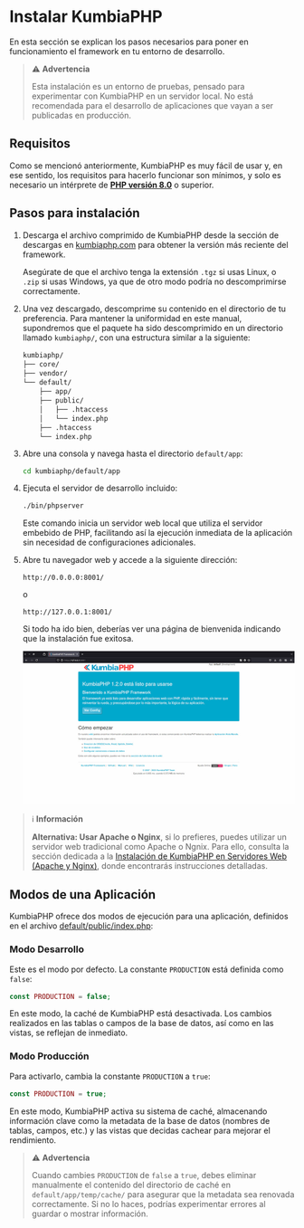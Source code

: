 # Instalar KumbiaPHP

En esta sección se explican los pasos necesarios para poner en funcionamiento el framework en tu entorno de desarrollo.

> ⚠️ **Advertencia**  
>
> Esta instalación es un entorno de pruebas, pensado para experimentar con KumbiaPHP en un servidor local. No está
> recomendada para el desarrollo de aplicaciones que vayan a ser publicadas en producción.

## Requisitos

Como se mencionó anteriormente, KumbiaPHP es muy fácil de usar y, en ese sentido, los requisitos para hacerlo funcionar
son mínimos, y solo es necesario un intérprete de [**PHP versión 8.0**](https://www.php.net/) o superior.

## Pasos para instalación

1. Descarga el archivo comprimido de KumbiaPHP desde la sección de descargas en
   [kumbiaphp.com](http://www.kumbiaphp.com/blog/manuales-y-descargas/) para obtener la versión más reciente del
   framework.

   Asegúrate de que el archivo tenga la extensión `.tgz` si usas Linux, o `.zip` si usas Windows, ya que de otro modo
   podría no descomprimirse correctamente.

2. Una vez descargado, descomprime su contenido en el directorio de tu preferencia. Para mantener la uniformidad en este
   manual, supondremos que el paquete ha sido descomprimido en un directorio llamado `kumbiaphp/`, con una estructura
   similar a la siguiente:

    ```
    kumbiaphp/
    ├── core/
    ├── vendor/
    └── default/
        ├── app/
        ├── public/
        │   ├── .htaccess
        │   └── index.php
        ├── .htaccess
        └── index.php
    ```

3. Abre una consola y navega hasta el directorio `default/app`:

    ```bash
    cd kumbiaphp/default/app
    ```

4. Ejecuta el servidor de desarrollo incluido:

    ```bash
    ./bin/phpserver
    ```

    Este comando inicia un servidor web local que utiliza el servidor embebido de PHP, facilitando así la ejecución
    inmediata de la aplicación sin necesidad de configuraciones adicionales.

5. Abre tu navegador web y accede a la siguiente dirección:

    ```
    http://0.0.0.0:8001/
    ```

    o

    ```
    http://127.0.0.1:8001/
    ```

    Si todo ha ido bien, deberías ver una página de bienvenida indicando que la instalación fue exitosa.

    ![Instalación exitosa](../images/successful-installation.jpg)

> ℹ️ **Información**  
>
> **Alternativa: Usar Apache o Nginx**, si lo prefieres, puedes utilizar un servidor web tradicional como Apache o Ngnix. Para ello,
> consulta la sección dedicada a la [Instalación de KumbiaPHP en Servidores Web (Apache y Nginx)](installing-kumbiaphp-apache-nginx.md), donde encontrarás
> instrucciones detalladas.

## Modos de una Aplicación

KumbiaPHP ofrece dos modos de ejecución para una aplicación, definidos en el archivo
[default/public/index.php](https://github.com/KumbiaPHP/KumbiaPHP/blob/master/default/public/index.php):

### Modo Desarrollo

Este es el modo por defecto. La constante `PRODUCTION` está definida como `false`:

```php
const PRODUCTION = false;
```

En este modo, la caché de KumbiaPHP está desactivada. Los cambios realizados en las tablas o campos de la base de datos,
así como en las vistas, se reflejan de inmediato.

### Modo Producción

Para activarlo, cambia la constante `PRODUCTION` a `true`:

```php
const PRODUCTION = true;
```

En este modo, KumbiaPHP activa su sistema de caché, almacenando información clave como la metadata de la base de datos
(nombres de tablas, campos, etc.) y las vistas que decidas cachear para mejorar el rendimiento.

> ⚠️ **Advertencia**
>
> Cuando cambies `PRODUCTION` de `false` a `true`, debes eliminar manualmente el contenido del directorio de caché en
  `default/app/temp/cache/` para asegurar que la metadata sea renovada correctamente. Si no lo haces, podrías
  experimentar errores al guardar o mostrar información.
